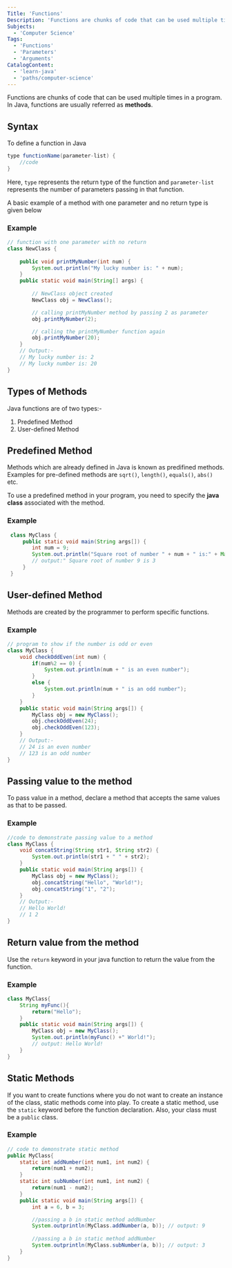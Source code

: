 ```yaml
---
Title: 'Functions'
Description: 'Functions are chunks of code that can be used multiple times in a program. In Java, functions are usually referred as methods.'
Subjects:
  - 'Computer Science'
Tags:
  - 'Functions'
  - 'Parameters'
  - 'Arguments'
CatalogContent:
  - 'learn-java'
  - 'paths/computer-science'
---
```


Functions are chunks of code that can be used multiple times in a program. In Java, functions are usually referred as <b>methods</b>.

## Syntax

To define a function in Java

```java
type functionName(parameter-list) {
    //code
}
```

Here, `type` represents the return type of the function and
`parameter-list` represents the number of parameters passing in that function.

A basic example of a method with one parameter and no return type is given below

### Example

```java
// function with one parameter with no return
class NewClass {
    
    public void printMyNumber(int num) {
        System.out.println("My lucky number is: " + num);
    }
    public static void main(String[] args) {
        
        // NewClass object created
        NewClass obj = NewClass();

        // calling printMyNumber method by passing 2 as parameter
        obj.printMyNumber(2);

        // calling the printMyNumber function again
        obj.printMyNumber(20);
    }
    // Output:-
    // My lucky number is: 2
    // My lucky number is: 20
}
```

## Types of Methods

Java functions are of two types:-

1. Predefined Method
2. User-defined Method

## Predefined Method

Methods which are already defined in Java is known as predifined methods.
Examples for pre-defined methods are
`sqrt()`, `length()`, `equals()`, `abs()` etc.

To use a predefined method in your program, you need to specify the <b>java class</b> associated with the method.

### Example

```java
 class MyClass {
     public static void main(String args[]) {
        int num = 9;
        System.out.println("Square root of number " + num + " is:" + Math.sqrt(num));
        // output:" Square root of number 9 is 3
     }
 }
```

## User-defined Method

Methods are created by the programmer to perform specific functions.

### Example

```java
// program to show if the number is odd or even
class MyClass {
    void checkOddEven(int num) {
        if(num%2 == 0) {
            System.out.println(num + " is an even number");
        }
        else {
            System.out.println(num + " is an odd number");
        }
    }
    public static void main(String args[]) {
        MyClass obj = new MyClass();
        obj.checkOddEven(24);
        obj.checkOddEven(123);
    }
    // Output:-
    // 24 is an even number
    // 123 is an odd number
}
```

## Passing value to the method

To pass value in a method, declare a method that accepts the same values as that to be passed.

### Example

```java
//code to demonstrate passing value to a method
class MyClass {
    void concatString(String str1, String str2) {
        System.out.println(str1 + " " + str2);
    }
    public static void main(String args[]) {
        MyClass obj = new MyClass();
        obj.concatString("Hello", "World!");
        obj.concatString("1", "2");
    }
    // Output:-
    // Hello World!
    // 1 2
}
```

## Return value from the method

Use the `return` keyword in your java function to return the value from the function.

### Example

```java
class MyClass{
    String myFunc(){
        return("Hello");
    }
    public static void main(String args[]) {
        MyClass obj = new MyClass();
        System.out.println(myFunc() +" World!");
        // output: Hello World!
    }
}
```

## Static Methods

If you want to create functions where you do not want to create an instance of the class, static methods come into play.
To create a static method, use the `static` keyword before the function declaration. Also, your class must be a `public` class.

### Example

```java
// code to demonstrate static method
public MyClass{
    static int addNumber(int num1, int num2) {
        return(num1 + num2);
    }
    static int subNumber(int num1, int num2) {
        return(num1 - num2);
    }
    public static void main(String args[]) {
        int a = 6, b = 3;

        //passing a b in static method addNumber
        System.outprintln(MyClass.addNumber(a, b)); // output: 9
        
        //passing a b in static method addNumber
        System.outprintln(MyClass.subNumber(a, b)); // output: 3
    }
}
```
